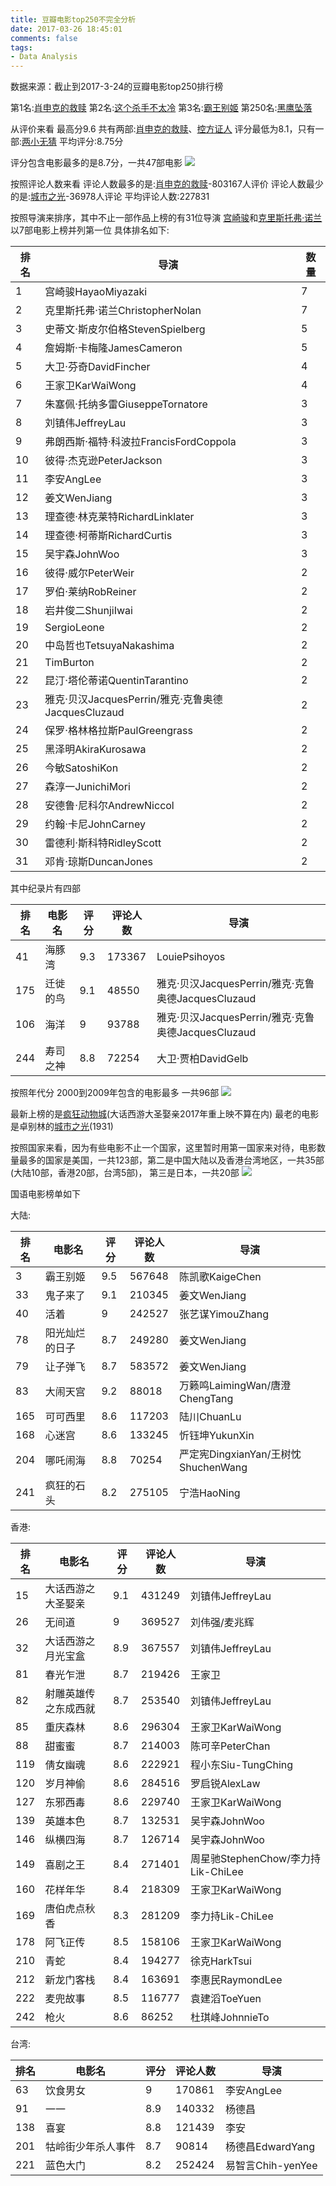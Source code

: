 ```yaml
---
title: 豆瓣电影top250不完全分析
date: 2017-03-26 18:45:01
comments: false
tags:
- Data Analysis
---
```

数据来源：截止到2017-3-24的豆瓣电影top250排行榜
<!--more-->
第1名:[肖申克的救赎](https://movie.douban.com/subject/1292052/) 
第2名:[这个杀手不太冷](https://movie.douban.com/subject/1295644/)
第3名:[霸王别姬](https://movie.douban.com/subject/1291546/)
第250名:[黑鹰坠落](https://movie.douban.com/subject/1291824/)

从评价来看
最高分9.6 共有两部:[肖申克的救赎](https://movie.douban.com/subject/1292052/)、[控方证人](https://movie.douban.com/subject/1296141/)
评分最低为8.1，只有一部:[两小无猜](https://movie.douban.com/subject/1308817/)
平均评分:8.75分

评分包含电影最多的是8.7分，一共47部电影
![](http://onaxllwtn.bkt.clouddn.com/%E8%AF%84%E5%88%86.png)


按照评论人数来看
评论人数最多的是:[肖申克的救赎](https://movie.douban.com/subject/1292052/)-803167人评价
评论人数最少的是:[城市之光](https://movie.douban.com/subject/1293908/)-36978人评论
平均评论人数:227831

按照导演来排序，其中不止一部作品上榜的有31位导演
[宫崎骏](https://movie.douban.com/celebrity/1054439/)和[克里斯托弗·诺兰](https://movie.douban.com/celebrity/1054524/)以7部电影上榜并列第一位
具体排名如下:

|排名| 导演|数量 |
|--|--|----|
| 1|宫崎骏HayaoMiyazaki|	7|
| 2|克里斯托弗·诺兰ChristopherNolan|	7|
| 3|史蒂文·斯皮尔伯格StevenSpielberg|	5|
| 4|詹姆斯·卡梅隆JamesCameron|	5|
| 5|大卫·芬奇DavidFincher|	4|
| 6|王家卫KarWaiWong|	4|
| 7|朱塞佩·托纳多雷GiuseppeTornatore|	3|
| 8|刘镇伟JeffreyLau|	3|
| 9|弗朗西斯·福特·科波拉FrancisFordCoppola|	3|
|10|彼得·杰克逊PeterJackson|	3|
|11|李安AngLee|	3|
|12|姜文WenJiang|	3|
|13|理查德·林克莱特RichardLinklater|	3|
|14|理查德·柯蒂斯RichardCurtis|	3|
|15|吴宇森JohnWoo|	3|
|16|彼得·威尔PeterWeir|	2|
|17|罗伯·莱纳RobReiner|	2|
|18|岩井俊二ShunjiIwai|	2|
|19|SergioLeone|	2|
|20|中岛哲也TetsuyaNakashima|	2|
|21|TimBurton|	2|
|22|昆汀·塔伦蒂诺QuentinTarantino|	2|
|23|雅克·贝汉JacquesPerrin/雅克·克鲁奥德JacquesCluzaud|	2|
|24|保罗·格林格拉斯PaulGreengrass|	2|
|25|黑泽明AkiraKurosawa|	2|
|26|今敏SatoshiKon|	2|
|27|森淳一JunichiMori|	2|
|28|安德鲁·尼科尔AndrewNiccol|	2|
|29|约翰·卡尼JohnCarney|	2|
|30|雷德利·斯科特RidleyScott|	2|
|31|邓肯·琼斯DuncanJones|	2|


其中纪录片有四部

|排名|电影名|评分|评论人数|导演 |
|----|-----|----|-------|-----|
|41| 海豚湾|9.3  |173367|LouiePsihoyos|
|175|迁徙的鸟|9.1|48550|	雅克·贝汉JacquesPerrin/雅克·克鲁奥德JacquesCluzaud|
|106|海洋|9|93788|	雅克·贝汉JacquesPerrin/雅克·克鲁奥德JacquesCluzaud|
|244|寿司之神|8.8|72254|	大卫·贾柏DavidGelb|



按照年代分
2000到2009年包含的电影最多 一共96部
![](http://onaxllwtn.bkt.clouddn.com/%E5%B9%B4%E4%BB%A3.png)

最新上榜的是[疯狂动物城](https://movie.douban.com/subject/25662329/)(大话西游大圣娶亲2017年重上映不算在内)
最老的电影是卓别林的[城市之光](https://movie.douban.com/subject/1293908/)(1931)

按照国家来看，因为有些电影不止一个国家，这里暂时用第一国家来对待，电影数量最多的国家是美国，一共123部，第二是中国大陆以及香港台湾地区，一共35部(大陆10部，香港20部，台湾5部)， 第三是日本，一共20部
![](http://onaxllwtn.bkt.clouddn.com/%E5%9B%BD%E5%AE%B6.png)

国语电影榜单如下

大陆:

|排名|电影名|评分|评论人数|导演 |
|----|-----|----|-------|-----|
|3	|霸王别姬|	9.5|	567648|	陈凯歌KaigeChen|
|33	|鬼子来了|	9.1|	210345|	姜文WenJiang|
|40	|活着|	9	|242527	|张艺谋YimouZhang|
|78	|阳光灿烂的日子|	8.7|	249280|	姜文WenJiang|
|79	|让子弹飞|	8.7	|583572|	姜文WenJiang|
|83	|大闹天宫|	9.2|	88018|	万籁鸣LaimingWan/唐澄ChengTang|
|165	|可可西里|	8.6	|117203|	陆川ChuanLu|
|168	|心迷宫|	8.6|	133245	|忻钰坤YukunXin|
|204	|哪吒闹海|	8.8|	70254|	严定宪DingxianYan/王树忱ShuchenWang|
|241	|疯狂的石头|	8.2|	275105|	宁浩HaoNing|


香港:

|排名|电影名|评分|评论人数|导演 |
|----|-----|----|-------|-----|
|15|	大话西游之大圣娶亲|	9.1	|431249|	刘镇伟JeffreyLau|
|26|	无间道	|9|	369527|	刘伟强/麦兆辉|
|32|	大话西游之月光宝盒|	8.9	|367557|	刘镇伟JeffreyLau|
|81|	春光乍泄|	8.7|	219426	|王家卫|
|82|	射雕英雄传之东成西就|	8.7|	253540|	刘镇伟JeffreyLau|
|85|	重庆森林|	8.6|	296304|	王家卫KarWaiWong|
|88|	甜蜜蜜|	8.7|	214003|	陈可辛PeterChan|
|119|	倩女幽魂|	8.6|	222921|	程小东Siu-TungChing|
|120|	岁月神偷|	8.6	|284516|	罗启锐AlexLaw|
|127|	东邪西毒|	8.6|	229740|	王家卫KarWaiWong|
|139|	英雄本色|	8.7|	132531|	吴宇森JohnWoo|
|146|	纵横四海|	8.7	|126714|	吴宇森JohnWoo|
|149|	喜剧之王|	8.4|	271401|	周星驰StephenChow/李力持Lik-ChiLee|
|160|	花样年华|	8.4|	218309|	王家卫KarWaiWong|
|169|	唐伯虎点秋香|	8.3|	281209|	李力持Lik-ChiLee|
|178|	阿飞正传|	8.5|	158106|	王家卫KarWaiWong|
|210|	青蛇|	8.4|	194277	|徐克HarkTsui|
|212|	新龙门客栈|	8.4|	163691|	李惠民RaymondLee|
|222|	麦兜故事|	8.5|	116777|	袁建滔ToeYuen|
|242|	枪火|	8.6|	86252|	杜琪峰JohnnieTo|



台湾:

|排名|电影名|评分|评论人数|导演 |
|----|-----|----|-------|-----|
|63|	饮食男女|	9|	170861|	李安AngLee|
|91|	一一|	8.9|	140332|	杨德昌|
|138|	喜宴|	8.8|	121439|	李安|
|201|	牯岭街少年杀人事件|	8.7|	90814|	杨德昌EdwardYang|
|221|	蓝色大门|	8.2|	252424	|易智言Chih-yenYee|



